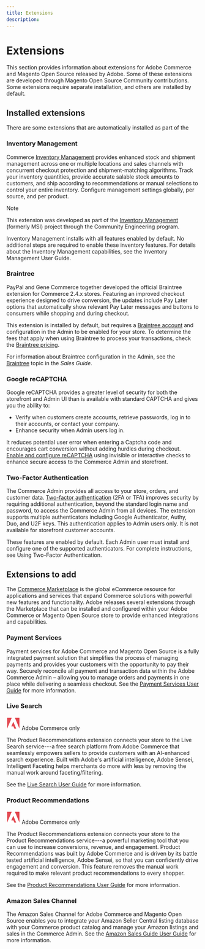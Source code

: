 ```yaml
---
title: Extensions
description: 
---
```

# Extensions

This section provides information about extensions for Adobe Commerce and Magento Open Source released by Adobe. Some of these extensions are developed through Magento Open Source Community contributions. Some extensions require separate installation, and others are installed by default.

## Installed extensions

There are some extensions that are automatically installed as part of the 

### Inventory Management

Commerce [Inventory Management](help/inventory-management/introduction.md) provides enhanced stock and shipment management across one or multiple locations and sales channels with concurrent checkout protection and shipment-matching algorithms. Track your inventory quantities, provide accurate salable stock amounts to customers, and ship according to recommendations or manual selections to control your entire inventory. Configure management settings globally, per source, and per product.

>[!NOTE]
>
>This extension was developed as part of the [Inventory Management](https://github.com/magento/inventory) (formerly MSI) project through the Community Engineering program.

Inventory Management installs with all features enabled by default. No additional steps are required to enable these inventory features. For details about the Inventory Management capabilities, see the Inventory Management User Guide.

### Braintree

PayPal and Gene Commerce together developed the official Braintree extension for Commerce 2.4.x stores. Featuring an improved checkout experience designed to drive conversion, the updates include Pay Later options that automatically show relevant Pay Later messages and buttons to consumers while shopping and during checkout. 

This extension is installed by default, but requires a [Braintree account](https://signups.braintreepayments.com/) and configuration in the Admin to be enabled for your store. To determine the fees that apply when using Braintree to process your transactions, check the [Braintree pricing](https://www.braintreepayments.com/braintree-pricing).

For information about Braintree configuration in the Admin, see the [Braintree](https://docs.magento.com/user-guide/payment/braintree.html) topic in the _Sales Guide_.

### Google reCAPTCHA

Google reCAPTCHA provides a greater level of security for both the storefront and Admin UI than is available with standard CAPTCHA and gives you the ability to:

- Verify when customers create accounts, retrieve passwords, log in to their accounts, or contact your company.
- Enhance security when Admin users log in.

It reduces potential user error when entering a Captcha code and encourages cart conversion without adding hurdles during checkout. [Enable and configure reCAPTCHA](https://docs.magento.com/user-guide/stores/security-google-recaptcha.html) using invisible or interactive checks to enhance secure access to the Commerce Admin and storefront.

### Two-Factor Authentication

The Commerce Admin provides all access to your store, orders, and customer data. [Two-factor authentication](https://docs.magento.com/user-guide/stores/security-two-factor-authentication.html) (2FA or TFA) improves security by requiring additional authentication, beyond the standard login name and password, to access the Commerce Admin from all devices. The extension supports multiple authenticators including Google Authenticator, Authy, Duo, and U2F keys. This authentication applies to Admin users only. It is not available for storefront customer accounts.

These features are enabled by default. Each Admin user must install and configure one of the supported authenticators. For complete instructions, see Using Two-Factor Authentication.

## Extensions to add

The [Commerce Marketplace](https://marketplace.magento.com/) is the global eCommerce resource for applications and services that expand Commerce solutions with powerful new features and functionality. Adobe releases several extensions through the Marketplace that can be installed and configured within your Adobe Commerce or Magento Open Source store to provide enhanced integrations and capabilities.

### Payment Services

Payment services for Adobe Commerce and Magento Open Source is a fully integrated payment solution that simplifies the process of managing payments and provides your customers with the opportunity to pay their way. Securely reconcile all payment and transaction data within the Adobe Commerce Admin – allowing you to manage orders and payments in one place while delivering a seamless checkout. See the [Payment Services User Guide](https://experienceleague.adobe.com/docs/commerce-merchant-services/payment-services/guide-overview.html) for more information.

<!-- ### Quick Checkout

Add Quick Checkout when the extension reaches GA

-->
<!-- ### Store Fulfillment

This one will not be in Marketplace. We may need to omit this one from the list?

-->
### Live Search

![Adobe Commerce](../assets/adobe-logo.svg) Adobe Commerce only

The Product Recommendations extension connects your store to the Live Search service---a free search platform from Adobe Commerce that seamlessly empowers sellers to provide customers with an AI-enhanced search experience. Built with Adobe's artificial intelligence, Adobe Sensei, Intelligent Faceting helps merchants do more with less by removing the manual work around faceting/filtering.

See the [Live Search User Guide](https://experienceleague.adobe.com/docs/commerce-merchant-services/live-search/guide-overview.html) for more information.

### Product Recommendations

![Adobe Commerce](../assets/adobe-logo.svg) Adobe Commerce only

The Product Recommendations extension connects your store to the Product Recommendations service---a powerful marketing tool that you can use to increase conversions, revenue, and engagement. Product Recommendations was built by Adobe Commerce and is driven by its battle tested artificial intelligence, Adobe Sensei, so that you can confidently drive engagement and conversion. This feature removes the manual work required to make relevant product recommendations to every shopper. 

See the [Product Recommendations User Guide](https://experienceleague.adobe.com/docs/commerce-merchant-services/product-recommendations/guide-overview.html?lang=en) for more information.

<!-- Channel Manager

Add Channel Manager, Walmart when the extension reaches GA

-->
### Amazon Sales Channel

The Amazon Sales Channel for Adobe Commerce and Magento Open Source enables you to integrate your Amazon Seller Central listing database with your Commerce product catalog and manage your Amazon listings and sales in the Commerce Admin. See the [Amazon Sales Guide User Guide](https://experienceleague.adobe.com/docs/commerce-channels/amazon/guide-overview.html) for more information.
